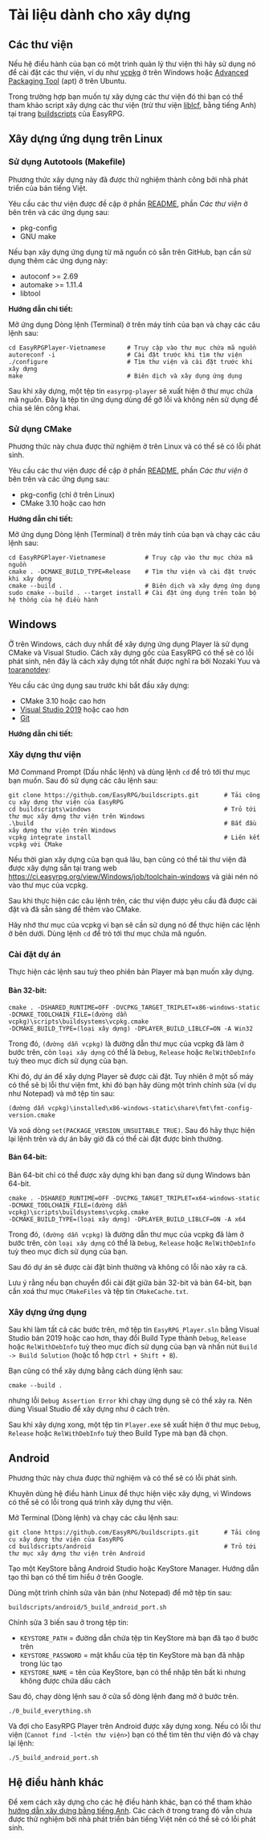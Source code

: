 # Tài liệu dành cho xây dựng

## Các thư viện

Nếu hệ điều hành của bạn có một trình quản lý thư viện thì hãy sử dụng nó để cài đặt các thư viện, ví dụ như [vcpkg](https://github.com/Microsoft/vcpkg) ở trên Windows hoặc [Advanced Packaging Tool](https://wiki.debian.org/Apt) (apt) ở trên Ubuntu.

Trong trường hợp bạn muốn tự xây dựng các thư viện đó thì bạn có thể tham khảo script xây dựng các thư viện (trừ thư viện [liblcf], bằng tiếng Anh) tại trang [buildscripts] của EasyRPG.


## Xây dựng ứng dụng trên Linux

### Sử dụng Autotools (Makefile)

Phương thức xây dựng này đã được thử nghiệm thành công bởi nhà phát triển của bản tiếng Việt.

Yêu cầu các thư viện được đề cập ở phần [README](/README.md), phần *Các thư viện* ở bên trên và các ứng dụng sau:

- pkg-config
- GNU make

Nếu bạn xây dựng ứng dụng từ mã nguồn có sẵn trên GitHub, bạn cần sử dụng thêm các ứng dụng này:

- autoconf >= 2.69
- automake >= 1.11.4
- libtool

**Hướng dẫn chi tiết:**

Mở ứng dụng Dòng lệnh (Terminal) ở trên máy tính của bạn và chạy các câu lệnh sau:

    cd EasyRPGPlayer-Vietnamese      # Truy cập vào thư mục chứa mã nguồn
	autoreconf -i                    # Cài đặt trước khi tìm thư viện
    ./configure                      # Tìm thư viện và cài đặt trước khi xây dựng
    make                             # Biên dịch và xây dụng ứng dụng
	
Sau khi xây dựng, một tệp tin `easyrpg-player` sẽ xuất hiện ở thư mục chứa mã nguồn. Đây là tệp tin ứng dụng dùng để gỡ lỗi và không nên sử dụng để chia sẻ lên công khai.

### Sử dụng CMake

Phương thức này chưa được thử nghiệm ở trên Linux và có thể sẽ có lỗi phát sinh.

Yêu cầu các thư viện được đề cập ở phần [README](/README.md), phần *Các thư viện* ở bên trên và các ứng dụng sau:

- pkg-config (chỉ ở trên Linux)
- CMake 3.10 hoặc cao hơn

**Hướng dẫn chi tiết:**

Mở ứng dụng Dòng lệnh (Terminal) ở trên máy tính của bạn và chạy các câu lệnh sau:

    cd EasyRPGPlayer-Vietnamese           # Truy cập vào thư mục chứa mã nguồn
    cmake . -DCMAKE_BUILD_TYPE=Release    # Tìm thư viện và cài đặt trước khi xây dựng
    cmake --build .                       # Biên dịch và xây dựng ứng dụng
    sudo cmake --build . --target install # Cài đặt ứng dụng trên toàn bộ hệ thống của hệ điều hành
	
## Windows

Ở trên Windows, cách duy nhất để xây dựng ứng dụng Player là sử dụng CMake và Visual Studio. Cách xây dựng gốc của EasyRPG có thể sẽ có lỗi phát sinh, nên đây là cách xây dựng tốt nhất được nghĩ ra bởi Nozaki Yuu và [toaranotdev](https://github.com/toaranotdev):

Yêu cầu các ứng dụng sau trước khi bắt đầu xây dựng:

- CMake 3.10 hoặc cao hơn
- [Visual Studio 2019](https://visualstudio.microsoft.com/vs/older-downloads) hoặc cao hơn
- [Git](https://git-scm.com/download/win)

**Hướng dẫn chi tiết:**

### Xây dựng thư viện

Mở Command Prompt (Dấu nhắc lệnh) và dùng lệnh `cd` để trỏ tới thư mục bạn muốn. Sau đó sử dụng các câu lệnh sau:

	git clone https://github.com/EasyRPG/buildscripts.git       # Tải công cụ xây dựng thư viện của EasyRPG
	cd buildscripts\windows                                     # Trỏ tới thư mục xây dựng thư viện trên Windows
	.\build                                                     # Bắt đầu xây dựng thư viện trên Windows
	vcpkg integrate install                                     # Liên kết vcpkg với CMake
	
Nếu thời gian xây dựng của bạn quá lâu, bạn cũng có thể tải thư viện đã được xây dựng sẵn tại trang web https://ci.easyrpg.org/view/Windows/job/toolchain-windows và giải nén nó vào thư mục của vcpkg.
	
Sau khi thực hiện các câu lệnh trên, các thư viện được yêu cầu đã được cài đặt và đã sẵn sàng để thêm vào CMake.

Hãy nhớ thư mục của vcpkg vì bạn sẽ cần sử dụng nó để thực hiện các lệnh ở bên dưới. Dùng lệnh `cd` để trỏ tới thư mục chứa mã nguồn.

### Cài đặt dự án

Thực hiện các lệnh sau tuỳ theo phiên bản Player mà bạn muốn xây dựng.

#### Bản 32-bit:

	cmake . -DSHARED_RUNTIME=OFF -DVCPKG_TARGET_TRIPLET=x86-windows-static -DCMAKE_TOOLCHAIN_FILE=(đường dẫn vcpkg)\scripts\buildsystems\vcpkg.cmake
	-DCMAKE_BUILD_TYPE=(loại xây dựng) -DPLAYER_BUILD_LIBLCF=ON -A Win32
	
Trong đó, `(đường dẫn vcpkg)` là đường dẫn thư mục của vcpkg đã làm ở bước trên, còn `loại xây dựng` có thể là `Debug`, `Release` hoặc `RelWithDebInfo` tuỳ theo mục đích sử dụng của bạn.

Khi đó, dự án để xây dựng Player sẽ được cài đặt. Tuy nhiên ở một số máy có thể sẽ bị lỗi thư viện fmt, khi đó bạn hãy dùng một trình chỉnh sửa (ví dụ như Notepad) và mở tệp tin sau:

	(đường dẫn vcpkg)\installed\x86-windows-static\share\fmt\fmt-config-version.cmake
	
Và xoá dòng `set(PACKAGE_VERSION_UNSUITABLE TRUE)`. Sau đó hãy thực hiện lại lệnh trên và dự án bây giờ đã có thể cài đặt được bình thường.

#### Bản 64-bit:

Bản 64-bit chỉ có thể được xây dựng khi bạn đang sử dụng Windows bản 64-bit.

	cmake . -DSHARED_RUNTIME=OFF -DVCPKG_TARGET_TRIPLET=x64-windows-static -DCMAKE_TOOLCHAIN_FILE=(đường dẫn vcpkg)\scripts\buildsystems\vcpkg.cmake
	-DCMAKE_BUILD_TYPE=(loại xây dựng) -DPLAYER_BUILD_LIBLCF=ON -A x64
	
Trong đó, `(đường dẫn vcpkg)` là đường dẫn thư mục của vcpkg đã làm ở bước trên, còn `loại xây dựng` có thể là `Debug`, `Release` hoặc `RelWithDebInfo` tuỳ theo mục đích sử dụng của bạn.
	
Sau đó dự án sẽ được cài đặt bình thường và không có lỗi nào xảy ra cả.

Lưu ý rằng nếu bạn chuyển đổi cài đặt giữa bản 32-bit và bản 64-bit, bạn cần xoá thư mục `CMakeFiles` và tệp tin `CMakeCache.txt`.

### Xây dựng ứng dụng

Sau khi làm tất cả các bước trên, mở tệp tin `EasyRPG_Player.sln` bằng Visual Studio bản 2019 hoặc cao hơn, thay đổi Build Type thành `Debug`, `Release` hoặc `RelWithDebInfo` tuỳ theo mục đích sử dụng của bạn và nhấn nút `Build -> Build Solution` (hoặc tổ hợp `Ctrl + Shift + B`).

Bạn cũng có thể xây dựng bằng cách dùng lệnh sau:

	cmake --build .
	
nhưng lỗi `Debug Assertion Error` khi chạy ứng dụng sẽ có thể xảy ra. Nên dùng Visual Studio để xây dựng như ở cách trên.

Sau khi xây dựng xong, một tệp tin `Player.exe` sẽ xuất hiện ở thư mục `Debug`, `Release` hoặc `RelWithDebInfo` tuỳ theo Build Type mà bạn đã chọn.

## Android

Phương thức này chưa được thử nghiệm và có thể sẽ có lỗi phát sinh.

Khuyên dùng hệ điều hành Linux để thực hiện việc xây dựng, vì Windows có thể sẽ có lỗi trong quá trình xây dựng thư viện.

Mở Terminal (Dòng lệnh) và chạy các câu lệnh sau:

	git clone https://github.com/EasyRPG/buildscripts.git       # Tải công cụ xây dựng thư viện của EasyRPG
	cd buildscripts/android                                     # Trỏ tới thư mục xây dựng thư viện trên Android
	
Tạo một KeyStore bằng Android Studio hoặc KeyStore Manager. Hướng dẫn tạo thì bạn có thể tìm hiểu ở trên Google.

Dùng một trình chỉnh sửa văn bản (như Notepad) để mở tệp tin sau:

	buildscripts/android/5_build_android_port.sh
	
Chỉnh sửa 3 biến sau ở trong tệp tin:

- `KEYSTORE_PATH` = đường dẫn chứa tệp tin KeyStore mà bạn đã tạo ở bước trên
- `KEYSTORE_PASSWORD` = mật khẩu của tệp tin KeyStore mà bạn đã nhập trong lúc tạo
- `KEYSTORE_NAME` = tên của KeyStore, bạn có thể nhập tên bất kì nhưng không được chứa dấu cách

Sau đó, chạy dòng lệnh sau ở cửa sổ dòng lệnh đang mở ở bước trên.

	./0_build_everything.sh
	
Và đợi cho EasyRPG Player trên Android được xây dựng xong. Nếu có lỗi thư viện (`Cannot find -l<tên thư viện>`) bạn có thể tìm tên thư viện đó và chạy lại lệnh:

	./5_build_android_port.sh
	

## Hệ điều hành khác

Để xem cách xây dựng cho các hệ điều hành khác, bạn có thể tham khảo [hướng dẫn xây dựng bằng tiếng Anh](https://github.com/EasyRPG/Player/blob/master/docs/BUILDING.md). Các cách ở trong trang đó vẫn chưa được thử nghiệm bởi nhà phát triển bản tiếng Việt nên có thể sẽ có lỗi phát sinh.

[buildscripts]: https://github.com/EasyRPG/buildscripts
[liblcf]: https://github.com/EasyRPG/liblcf
[vcpkg]: https://github.com/Microsoft/vcpkg
